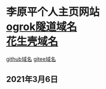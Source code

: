 # 李原平个人主页网站<br>[ogrok隧道域名](http://liyuanping.free.idcfengye.com/)<br>[花生壳域名](http://p19d638900.iok.la/)
[github域名](https://liyuanping01.github.io/own-website/) 
[gitee域名](http://liyuanping01.gitee.io/lyp)
## 2021年3月6日
